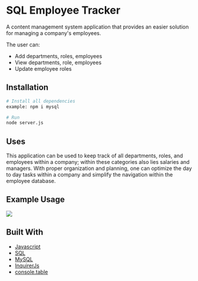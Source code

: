 # SQL Employee Tracker
A content management system application that provides an easier solution for managing a company's employees. 

The user can:
- Add departments, roles, employees
- View departments, role, employees
- Update employee roles

## Installation

```bash
# Install all dependencies 
example: npm i mysql

# Run
node server.js
```

## Uses 
This application can be used to keep track of all departments, roles, and employees within a company; within these categories also lies salaries and managers. With proper organization and planning, one can optimize the day to day tasks within a company and simplify the navigation within the employee database.

## Example Usage
![](/assets/SQL_Demo.gif)

## Built With

- [Javascript](https://developer.mozilla.org/en-US/docs/Web/JavaScript)
- [SQL](https://developer.mozilla.org/en-US/docs/Glossary/SQL)
- [MySQL](https://www.npmjs.com/package/mysql)
- [InquirerJs](https://www.npmjs.com/package/inquirer/v/0.2.3)
- [console.table](https://www.npmjs.com/package/console.table)


